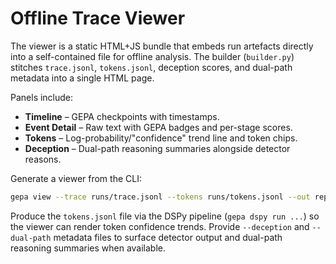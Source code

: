 # Offline Trace Viewer

The viewer is a static HTML+JS bundle that embeds run artefacts directly into a
self-contained file for offline analysis. The builder (`builder.py`) stitches
`trace.jsonl`, `tokens.jsonl`, deception scores, and dual-path metadata into a
single HTML page.

Panels include:

- **Timeline** – GEPA checkpoints with timestamps.
- **Event Detail** – Raw text with GEPA badges and per-stage scores.
- **Tokens** – Log-probability/"confidence" trend line and token chips.
- **Deception** – Dual-path reasoning summaries alongside detector reasons.

Generate a viewer from the CLI:

```bash
gepa view --trace runs/trace.jsonl --tokens runs/tokens.jsonl --out report_view.html
```

Produce the `tokens.jsonl` file via the DSPy pipeline (`gepa dspy run ...`) so
the viewer can render token confidence trends. Provide `--deception` and
`--dual-path` metadata files to surface detector output and dual-path
reasoning summaries when available.
